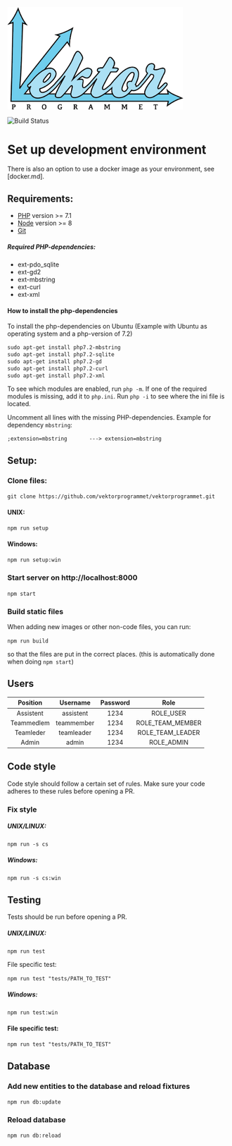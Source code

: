 <img src="https://github.com/vektorprogrammet/vektorprogrammet/blob/master/app/Resources/assets/images/vektor_stor.png" alt="alt text" width="400" height="auto">

![Build Status](https://travis-ci.org/vektorprogrammet/vektorprogrammet.svg?branch=master)



# Set up development environment
There is also an option to use a docker image as your environment, see [docker.md].
## Requirements:
- [PHP](http://php.net/downloads.php) version >= 7.1
- [Node](https://nodejs.org/en/) version >= 8
- [Git](https://git-scm.com/)

##### Required PHP-dependencies:
* ext-pdo_sqlite
* ext-gd2
* ext-mbstring
* ext-curl
* ext-xml

#### How to install the php-dependencies
To install the php-dependencies on Ubuntu 
(Example with Ubuntu as operating system and a php-version of 7.2)
```
sudo apt-get install php7.2-mbstring
sudo apt-get install php7.2-sqlite
sudo apt-get install php7.2-gd
sudo apt-get install php7.2-curl
sudo apt-get install php7.2-xml
```

To see which modules are enabled, run `php -m`. If one of the required modules
is missing, add it to `php.ini`. Run `php -i` to see where the ini file is located.

Uncomment all lines with the missing PHP-dependencies. Example for dependency
`mbstring`:
```
;extension=mbstring       ---> extension=mbstring
```

## Setup:

### Clone files:
`git clone https://github.com/vektorprogrammet/vektorprogrammet.git`

#### UNIX:
`npm run setup`
#### Windows:
`npm run setup:win`

### Start server on http://localhost:8000
`npm start`


### Build static files
When adding new images or other non-code files, you can run:

`npm run build`

so that the files are put in the correct places. (this is automatically
done when doing `npm start`)

## Users
| Position     | Username   | Password |        Role        |
| :----------: | :--------: |:--------:|:------------------:|
| Assistent    | assistent  |   1234   |      ROLE_USER     |
| Teammedlem   | teammember |   1234   |  ROLE_TEAM_MEMBER  |
| Teamleder    | teamleader |   1234   |  ROLE_TEAM_LEADER  |
| Admin        | admin      |   1234   |      ROLE_ADMIN    |


## Code style
Code style should follow a certain set of rules. Make sure your code 
adheres to these rules before opening a PR. 

### Fix style
##### UNIX/LINUX:
`npm run -s cs`
##### Windows:
`npm run -s cs:win`

## Testing
Tests should be run before opening a PR.
##### UNIX/LINUX:
`npm run test`

File specific test: 

`npm run test "tests/PATH_TO_TEST" `

##### Windows:
`npm run test:win`

#### File specific test: 

`npm run test "tests/PATH_TO_TEST" `



## Database

### Add new entities to the database and reload fixtures
`npm run db:update`

### Reload database
`npm run db:reload`
